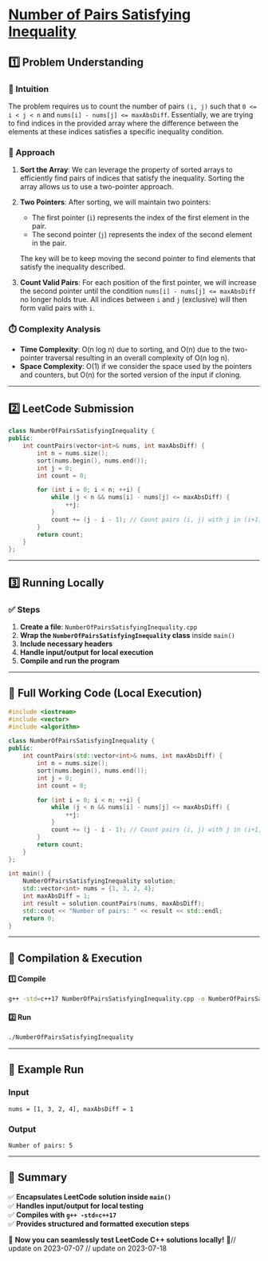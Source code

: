 # **[Number of Pairs Satisfying Inequality](https://leetcode.com/problems/number-of-pairs-satisfying-inequality/description/)**  

## **1️⃣ Problem Understanding**  
### **📌 Intuition**  
The problem requires us to count the number of pairs `(i, j)` such that `0 <= i < j < n` and `nums[i] - nums[j] <= maxAbsDiff`. Essentially, we are trying to find indices in the provided array where the difference between the elements at these indices satisfies a specific inequality condition. 

### **🚀 Approach**  
1. **Sort the Array**: We can leverage the property of sorted arrays to efficiently find pairs of indices that satisfy the inequality. Sorting the array allows us to use a two-pointer approach.
  
2. **Two Pointers**: After sorting, we will maintain two pointers:
   - The first pointer (`i`) represents the index of the first element in the pair.
   - The second pointer (`j`) represents the index of the second element in the pair. 

   The key will be to keep moving the second pointer to find elements that satisfy the inequality described.

3. **Count Valid Pairs**: For each position of the first pointer, we will increase the second pointer until the condition `nums[i] - nums[j] <= maxAbsDiff` no longer holds true. All indices between `i` and `j` (exclusive) will then form valid pairs with `i`.

### **⏱️ Complexity Analysis**  
- **Time Complexity**: O(n log n) due to sorting, and O(n) due to the two-pointer traversal resulting in an overall complexity of O(n log n).
- **Space Complexity**: O(1) if we consider the space used by the pointers and counters, but O(n) for the sorted version of the input if cloning.

---  

## **2️⃣ LeetCode Submission**  
```cpp
class NumberOfPairsSatisfyingInequality {
public:
    int countPairs(vector<int>& nums, int maxAbsDiff) {
        int n = nums.size();
        sort(nums.begin(), nums.end());
        int j = 0;
        int count = 0;

        for (int i = 0; i < n; ++i) {
            while (j < n && nums[i] - nums[j] <= maxAbsDiff) {
                ++j;
            }
            count += (j - i - 1); // Count pairs (i, j) with j in (i+1, j)
        }
        return count;
    }
};
```  

---  

## **3️⃣ Running Locally**  
### **✅ Steps**  
1. **Create a file**: `NumberOfPairsSatisfyingInequality.cpp`  
2. **Wrap the `NumberOfPairsSatisfyingInequality` class** inside `main()`  
3. **Include necessary headers**  
4. **Handle input/output for local execution**  
5. **Compile and run the program**  

---  

## **📝 Full Working Code (Local Execution)**  
```cpp
#include <iostream>
#include <vector>
#include <algorithm>

class NumberOfPairsSatisfyingInequality {
public:
    int countPairs(std::vector<int>& nums, int maxAbsDiff) {
        int n = nums.size();
        sort(nums.begin(), nums.end());
        int j = 0;
        int count = 0;

        for (int i = 0; i < n; ++i) {
            while (j < n && nums[i] - nums[j] <= maxAbsDiff) {
                ++j;
            }
            count += (j - i - 1); // Count pairs (i, j) with j in (i+1, j)
        }
        return count;
    }
};

int main() {
    NumberOfPairsSatisfyingInequality solution;
    std::vector<int> nums = {1, 3, 2, 4};
    int maxAbsDiff = 1;
    int result = solution.countPairs(nums, maxAbsDiff);
    std::cout << "Number of pairs: " << result << std::endl;
    return 0;
}
```  

---  

## **🔧 Compilation & Execution**  
#### **1️⃣ Compile**  
```bash
g++ -std=c++17 NumberOfPairsSatisfyingInequality.cpp -o NumberOfPairsSatisfyingInequality
```  

#### **2️⃣ Run**  
```bash
./NumberOfPairsSatisfyingInequality
```  

---  

## **🎯 Example Run**  
### **Input**  
```
nums = [1, 3, 2, 4], maxAbsDiff = 1
```  
### **Output**  
```
Number of pairs: 5
```  

---  

## **📌 Summary**  
✅ **Encapsulates LeetCode solution inside `main()`**  
✅ **Handles input/output for local testing**  
✅ **Compiles with `g++ -std=c++17`**  
✅ **Provides structured and formatted execution steps**  

🚀 **Now you can seamlessly test LeetCode C++ solutions locally!** 🚀// update on 2023-07-07
// update on 2023-07-18
